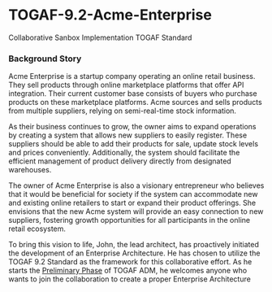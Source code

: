 # TOGAF-9.2-Acme-Enterprise
Collaborative Sanbox Implementation TOGAF Standard

### Background Story
Acme Enterprise is a startup company operating an online retail business. They sell products through online marketplace platforms that offer API integration. Their current customer base consists of buyers who purchase products on these marketplace platforms. Acme sources and sells products from multiple suppliers, relying on semi-real-time stock information.

As their business continues to grow, the owner aims to expand operations by creating a system that allows new suppliers to easily register. These suppliers should be able to add their products for sale, update stock levels and prices conveniently. Additionally, the system should facilitate the efficient management of product delivery directly from designated warehouses.

The owner of Acme Enterprise is also a visionary entrepreneur who believes that it would be beneficial for society if the system can accommodate new and existing online retailers to start or expand their product offerings. She envisions that the new Acme system will provide an easy connection to new suppliers, fostering growth opportunities for all participants in the online retail ecosystem.

To bring this vision to life, John, the lead architect, has proactively initiated the development of an Enterprise Architecture. 
He has chosen to utilize the TOGAF 9.2 Standard as the framework for this collaborative effort. 
As he starts the [Preliminary Phase](00_Preliminary) of TOGAF ADM, he welcomes anyone who wants to join the collaboration to create a proper Enterprise Architecture

